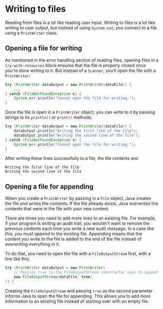# Writing to files

Reading from files is a lot like reading user input. Writing to files is a lot like writing to user output, but instead of using `System.out`, you connect to a file using a `PrintWriter` class.

## Opening a file for writing

As mentioned in the error handling section of reading files, opening files in a `try-with-resources` block ensures that the file is properly closed once you're done writing to it. But instead of a `Scanner`, you'll open the file with a `PrintWriter`:

```java
try (PrintWriter dataOutput = new PrintWriter(dataFile)) {
    ...
} catch (FileNotFoundException e) {
    System.err.println("Cannot open the file for writing.");
}
```

Once the file is open in a `PrintWriter` object, you can write to it by passing strings to its `println()` or `print()` methods:

```java
try (PrintWriter dataOutput = new PrintWriter(dataFile)) {
    dataOutput.println("Writing the first line of the file");
    dataOutput.println("Writing the second line of the file");
} catch (FileNotFoundException e) {
    System.err.println("Cannot open the file for writing.");
}
```

After writing these lines successfully to a file, the file contents are:

```
Writing the first line of the file
Writing the second line of the file
```

## Opening a file for appending

When you create a `PrintWriter` by passing in a `File` object, Java creates the file and writes the contents. If the file already exists, Java _overwrites_ the contents that were in the file with your new content.

There are times you need to add more lines to an existing file. For example, if your program is writing an audit trail, you wouldn't want to remove the previous contents each time you write a new audit message. In a case like this, you must _append_ to the existing file. Appending means that the content you write to the file is added to the end of the file instead of overwriting everything in it.

To do that, you need to open the file with a `FileOutputStream` first, with a line like this:

```java
try (PrintWriter dataOutput = new PrintWriter(
    // Passing true to the FileOutputStream constructor says to append
    new FileOutputStream(dataFile, true)
)) {
```

Creating the `FileOutputStream` and passing `true` as the second parameter informs Java to open the file for appending. This allows you to add more information to an existing file instead of starting over with an empty file.